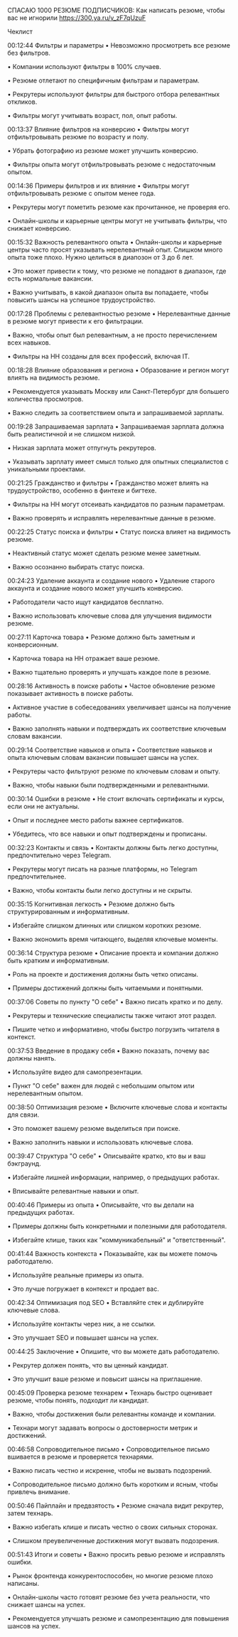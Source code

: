 СПАСАЮ 1000 РЕЗЮМЕ ПОДПИСЧИКОВ: Как написать резюме, чтобы вас не игнорили
https://300.ya.ru/v_zF7qUzuF

Чеклист

00:12:44 Фильтры и параметры
• Невозможно просмотреть все резюме без фильтров.

• Компании используют фильтры в 100% случаев.

• Резюме отлетают по специфичным фильтрам и параметрам.

• Рекрутеры используют фильтры для быстрого отбора релевантных откликов.

• Фильтры могут учитывать возраст, пол, опыт работы.

00:13:37 Влияние фильтров на конверсию
• Фильтры могут отфильтровывать резюме по возрасту и полу.

• Убрать фотографию из резюме может улучшить конверсию.

• Фильтры опыта могут отфильтровывать резюме с недостаточным опытом.

00:14:36 Примеры фильтров и их влияние
• Фильтры могут отфильтровывать резюме с опытом менее года.

• Рекрутеры могут пометить резюме как прочитанное, не проверяя его.

• Онлайн-школы и карьерные центры могут не учитывать фильтры, что снижает конверсию.

00:15:32 Важность релевантного опыта
• Онлайн-школы и карьерные центры часто просят указывать нерелевантный опыт. Слишком много опыта тоже плохо. Нужно целиться в диапозон от 3 до 6 лет.

• Это может привести к тому, что резюме не попадают в диапазон, где есть нормальные вакансии.

• Важно учитывать, в какой диапазон опыта вы попадаете, чтобы повысить шансы на успешное трудоустройство.

00:17:28 Проблемы с релевантностью резюме
• Нерелевантные данные в резюме могут привести к его фильтрации.

• Важно, чтобы опыт был релевантным, а не просто перечислением всех навыков.

• Фильтры на HH созданы для всех профессий, включая IT.

00:18:28 Влияние образования и региона
• Образование и регион могут влиять на видимость резюме.

• Рекомендуется указывать Москву или Санкт-Петербург для большего количества просмотров.

• Важно следить за соответствием опыта и запрашиваемой зарплаты.

00:19:28 Запрашиваемая зарплата
• Запрашиваемая зарплата должна быть реалистичной и не слишком низкой.

• Низкая зарплата может отпугнуть рекрутеров.

• Указывать зарплату имеет смысл только для опытных специалистов с уникальными проектами.

00:21:25 Гражданство и фильтры
• Гражданство может влиять на трудоустройство, особенно в финтехе и бигтехе.

• Фильтры на HH могут отсеивать кандидатов по разным параметрам.

• Важно проверять и исправлять нерелевантные данные в резюме.

00:22:25 Статус поиска и фильтры
• Статус поиска влияет на видимость резюме.

• Неактивный статус может сделать резюме менее заметным.

• Важно осознанно выбирать статус поиска.

00:24:23 Удаление аккаунта и создание нового
• Удаление старого аккаунта и создание нового может улучшить конверсию.

• Работодатели часто ищут кандидатов бесплатно.

• Важно использовать ключевые слова для улучшения видимости резюме.

00:27:11 Карточка товара
• Резюме должно быть заметным и конверсионным.

• Карточка товара на HH отражает ваше резюме.

• Важно тщательно проверять и улучшать каждое поле в резюме.

00:28:16 Активность в поиске работы
• Частое обновление резюме показывает активность в поиске работы.

• Активное участие в собеседованиях увеличивает шансы на получение работы.

• Важно заполнять навыки и подтверждать их соответствие ключевым словам вакансии.

00:29:14 Соответствие навыков и опыта
• Соответствие навыков и опыта ключевым словам вакансии повышает шансы на успех.

• Рекрутеры часто фильтруют резюме по ключевым словам и опыту.

• Важно, чтобы навыки были подтвержденными и релевантными.

00:30:14 Ошибки в резюме
• Не стоит включать сертификаты и курсы, если они не актуальны.

• Опыт и последнее место работы важнее сертификатов.

• Убедитесь, что все навыки и опыт подтверждены и прописаны.

00:32:23 Контакты и связь
• Контакты должны быть легко доступны, предпочтительно через Telegram.

• Рекрутеры могут писать на разные платформы, но Telegram предпочтительнее.

• Важно, чтобы контакты были легко доступны и не скрыты.

00:35:15 Когнитивная легкость
• Резюме должно быть структурированным и информативным.

• Избегайте слишком длинных или слишком коротких резюме.

• Важно экономить время читающего, выделяя ключевые моменты.

00:36:14 Структура резюме
• Описание проекта и компании должно быть кратким и информативным.

• Роль на проекте и достижения должны быть четко описаны.

• Примеры достижений должны быть читаемыми и понятными.

00:37:06 Советы по пункту "О себе"
• Важно писать кратко и по делу.

• Рекрутеры и технические специалисты также читают этот раздел.

• Пишите четко и информативно, чтобы быстро погрузить читателя в контекст.

00:37:53 Введение в продажу себя
• Важно показать, почему вас должны нанять.

• Используйте видео для самопрезентации.

• Пункт "О себе" важен для людей с небольшим опытом или нерелевантным опытом.

00:38:50 Оптимизация резюме
• Включите ключевые слова и контакты для связи.

• Это поможет вашему резюме выделиться при поиске.

• Важно заполнить навыки и использовать ключевые слова.

00:39:47 Структура "О себе"
• Описывайте кратко, кто вы и ваш бэкграунд.

• Избегайте лишней информации, например, о предыдущих работах.

• Вписывайте релевантные навыки и опыт.

00:40:46 Примеры из опыта
• Описывайте, что вы делали на предыдущих работах.

• Примеры должны быть конкретными и полезными для работодателя.

• Избегайте клише, таких как "коммуникабельный" и "ответственный".

00:41:44 Важность контекста
• Показывайте, как вы можете помочь работодателю.

• Используйте реальные примеры из опыта.

• Это лучше погружает в контекст и продает вас.

00:42:34 Оптимизация под SEO
• Вставляйте стек и дублируйте ключевые слова.

• Используйте контакты через ник, а не ссылки.

• Это улучшает SEO и повышает шансы на успех.

00:44:25 Заключение
• Опишите, что вы можете дать работодателю.

• Рекрутер должен понять, что вы ценный кандидат.

• Это улучшит ваше резюме и повысит шансы на приглашение.

00:45:09 Проверка резюме технарем
• Технарь быстро оценивает резюме, чтобы понять, подходит ли кандидат.

• Важно, чтобы достижения были релевантны команде и компании.

• Технари могут задавать вопросы о достоверности метрик и достижений.

00:46:58 Сопроводительное письмо
• Сопроводительное письмо вшивается в резюме и проверяется технарями.

• Важно писать честно и искренне, чтобы не вызвать подозрений.

• Сопроводительное письмо должно быть коротким и ясным, чтобы привлечь внимание.

00:50:46 Пайплайн и предвзятость
• Резюме сначала видит рекрутер, затем технарь.

• Важно избегать клише и писать честно о своих сильных сторонах.

• Слишком преувеличенные достижения могут вызвать подозрения.

00:51:43 Итоги и советы
• Важно просить ревью резюме и исправлять ошибки.

• Рынок фронтенда конкурентоспособен, но многие резюме плохо написаны.

• Онлайн-школы часто готовят резюме без учета реальности, что снижает шансы на успех.

• Рекомендуется улучшать резюме и самопрезентацию для повышения шансов на успех.
